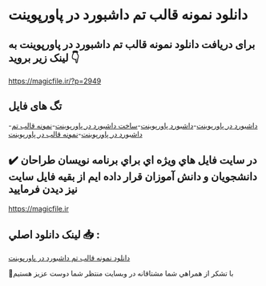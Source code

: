 # دانلود نمونه قالب تم داشبورد در پاورپوینت

## برای دریافت دانلود نمونه قالب تم داشبورد در پاورپوینت به لینک زیر بروید 👇

https://magicfile.ir/?p=2949

## تگ های فایل

-[داشبورد در پاورپوینت](https://magicfile.ir/product/%d9%86%d9%85%d9%88%d9%86%d9%87%d9%82%d8%a7%d9%84%d8%a8-%d8%aa%d9%85-%d8%af%d8%a7%d8%b4%d8%a8%d9%88%d8%b1%d8%af-%d8%af%d8%b1-%d9%be%d8%a7%d9%88%d8%b1%d9%be%d9%88%db%8c%d9%86%d8%aa/)-[داشبورد پاورپوینت](https://magicfile.ir/product/%d9%86%d9%85%d9%88%d9%86%d9%87%d9%82%d8%a7%d9%84%d8%a8-%d8%aa%d9%85-%d8%af%d8%a7%d8%b4%d8%a8%d9%88%d8%b1%d8%af-%d8%af%d8%b1-%d9%be%d8%a7%d9%88%d8%b1%d9%be%d9%88%db%8c%d9%86%d8%aa/)-[ساخت داشبورد در پاورپوینت](https://magicfile.ir/product/%d9%86%d9%85%d9%88%d9%86%d9%87%d9%82%d8%a7%d9%84%d8%a8-%d8%aa%d9%85-%d8%af%d8%a7%d8%b4%d8%a8%d9%88%d8%b1%d8%af-%d8%af%d8%b1-%d9%be%d8%a7%d9%88%d8%b1%d9%be%d9%88%db%8c%d9%86%d8%aa/)-[نمونه قالب تم داشبورد در پاورپوینت](https://magicfile.ir/product/%d9%86%d9%85%d9%88%d9%86%d9%87%d9%82%d8%a7%d9%84%d8%a8-%d8%aa%d9%85-%d8%af%d8%a7%d8%b4%d8%a8%d9%88%d8%b1%d8%af-%d8%af%d8%b1-%d9%be%d8%a7%d9%88%d8%b1%d9%be%d9%88%db%8c%d9%86%d8%aa/)-[نمونه قالب در پاورپوینت](https://magicfile.ir/product/%d9%86%d9%85%d9%88%d9%86%d9%87%d9%82%d8%a7%d9%84%d8%a8-%d8%aa%d9%85-%d8%af%d8%a7%d8%b4%d8%a8%d9%88%d8%b1%d8%af-%d8%af%d8%b1-%d9%be%d8%a7%d9%88%d8%b1%d9%be%d9%88%db%8c%d9%86%d8%aa/)

## ✔️ در سايت فايل هاي ويژه اي براي برنامه نويسان طراحان دانشجويان و دانش آموزان قرار داده ايم از بقيه فايل سايت نيز ديدن فرماييد

https://magicfile.ir


## لينک دانلود اصلي 📥 :

[دانلود نمونه قالب تم داشبورد در پاورپوینت](https://magicfile.ir/product/%d9%86%d9%85%d9%88%d9%86%d9%87%d9%82%d8%a7%d9%84%d8%a8-%d8%aa%d9%85-%d8%af%d8%a7%d8%b4%d8%a8%d9%88%d8%b1%d8%af-%d8%af%d8%b1-%d9%be%d8%a7%d9%88%d8%b1%d9%be%d9%88%db%8c%d9%86%d8%aa/) 


🙏با تشکر از همراهي شما مشتاقانه در وبسایت منتظر شما دوست عزیز هستیم

